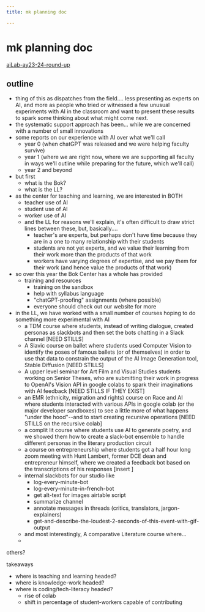 ```yaml
---
title: mk planning doc

---
```


# mk planning doc
[aiLab-ay23-24-round-up](/Z0YNX_9nRUqKJfgkf7TTUw)

## outline 

- thing of this as dispatches from the field.... less presenting as experts on AI, and more as people who tried or witnessed a few unusual experiments with AI in the classroom and want to present these results to spark some thinking about what might come next.
- the systematic support approach has been... while we are concerned with a number of small innovations
- some reports on our experience with AI over what we'll call
    - year 0 (when chatGPT was released and we were helping faculty survive)
    - year 1 (where we are right now, where we are supporting all faculty in ways we'll outline while preparing for the future, which we'll call)
    - year 2 and beyond 
- but first
    - what is the Bok?
    - what is the LL?
- as the center for teaching and learning, we are interested in BOTH
    - teacher use of AI
    - student use of AI
    - worker use of AI
    - and the LL for reasons we'll explain, it's often difficult to draw strict lines between these, but, basically....
        - teacher's are experts, but perhaps don't have time because they are in a one to many relationship with their students
        - students are not yet experts, and we value their learning from their work more than the products of that work
        - workers have varying degrees of expertise, and we pay them for their work (and hence value the products of that work)
- so over this year the Bok Center has a whole has provided
    - training and resources
        - training on the sandbox
        - help with syllabus language
        - "chatGPT-proofing" assignments (where possible)
        - everyone should check out our website for more
- in the LL, we have worked with a small number of courses hoping to do something more experimental with AI
    - a TDM course where students, instead of writing dialogue, created personas as slackbots and then set the bots chatting in a Slack channel [NEED STILLS]
    - A Slavic course on ballet where students used Computer Vision to identify the poses of famous ballets (or of themselves) in order to use that data to constrain the output of the AI Image Generation tool, Stable Diffusion [NEED STILLS]
    - A upper level seminar for Art Film and Visual Studies students working on Senior Theses, who are submitting their work in progress to OpenAI's Vision API in google colabs to spark their imaginations with AI feedback [NEED STILLS IF THEY EXIST]
    - an EMR (ethnicity, migration and rights) course on Race and AI where students interacted with various APIs in google colab (or the major developer sandboxes) to see a little more of what happens "under the hood"--and to start creating recursive operations [NEED STILLS on the recursive colab]
    - a complit lit course where students use AI to generate poetry, and we showed them how to create a slack-bot ensemble to handle different personas in the literary production circuit 
    - a course on entrepreneurship where students got a half hour long zoom meeting with Hunt Lambert, former DCE dean and entrepreneur himself, where we created a feedback bot based on the transcriptions of his responses [insert ]
    - internal slackbots for our studio like
        - log-every-minute-bot
        - log-every-minute-in-french-bot
        - get alt-text for images airtable script
        - summarize channel
        - annotate messages in threads (critics, translators, jargon-explainers)
        - get-and-describe-the-loudest-2-seconds-of-this-event-with-gif-output
    - and most interestingly, A comparative Literature course where...
    - 

others?


takeaways
- where is teaching and learning headed?
- where is knowledge-work headed?
- where is coding/tech-literacy headed?
    - rise of colab
    - shift in percentage of student-workers capable of contributing
